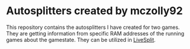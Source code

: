 # Autosplitters created by mczolly92

This repository contains the autosplitters I have created for two games. They are getting information from specific RAM addresses of the running games about the gamestate.
They can be utilized in [LiveSplit](https://github.com/LiveSplit/LiveSplit]).
